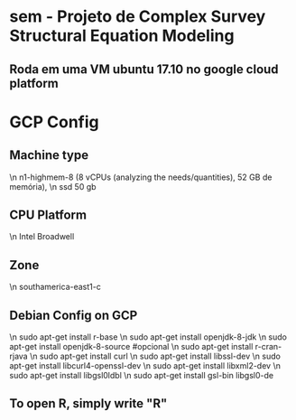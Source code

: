# sem - Projeto de Complex Survey Structural Equation Modeling 
## Roda em uma VM ubuntu 17.10 no google cloud platform

# GCP Config 

## Machine type 
\n n1-highmem-8 (8 vCPUs (analyzing the needs/quantities), 52 GB de memória),
\n ssd 50 gb
## CPU Platform
\n Intel Broadwell
## Zone
\n southamerica-east1-c
## Debian Config on GCP
\n sudo apt-get install r-base
\n sudo apt-get install openjdk-8-jdk
\n sudo apt-get install openjdk-8-source #opcional
\n sudo apt-get install r-cran-rjava
\n sudo apt-get install curl
\n sudo apt-get install libssl-dev
\n sudo apt-get install libcurl4-openssl-dev
\n sudo apt-get install libxml2-dev
\n sudo apt-get install libgsl0ldbl
\n sudo apt-get install gsl-bin libgsl0-de
## To open R, simply write "R"